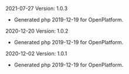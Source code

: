 2021-07-27 Version: 1.0.3
- Generated php 2019-12-19 for OpenPlatform.

2020-12-20 Version: 1.0.2
- Generated php 2019-12-19 for OpenPlatform.

2020-12-02 Version: 1.0.1
- Generated php 2019-12-19 for OpenPlatform.

